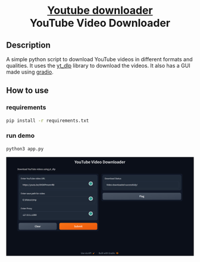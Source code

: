 <p align="center">
  <h1 align="center"><br><ins>Youtube downloader</ins><br>YouTube Video Downloader</h1> 
</p>

## Description

A simple python script to download YouTube videos in different formats and qualities. It uses the [yt_dlp](https://github.com/yt-dlp/yt-dlp) library to download the videos. It also has a GUI made using [gradio](https://gradio.app/).

## How to use

### requirements
``` bash
pip install -r requirements.txt
```
### run demo
``` bash
python3 app.py
```
![](assets/image.png)